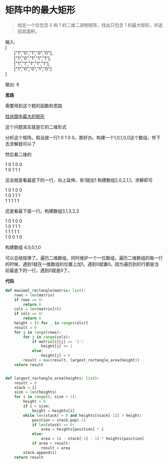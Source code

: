 # 矩阵中的最大矩形
> 给定一个仅包含 0 和 1 的二维二进制矩阵，找出只包含 1 的最大矩形，并返回其面积。

输入:  
[  
&emsp;&emsp;["1","0","1","0","0"],  
&emsp;&emsp;["1","0","1","1","1"],  
&emsp;&emsp;["1","1","1","1","1"],  
&emsp;&emsp;["1","0","0","1","0"]  
]

输出: 6

**思路**

需要用到这个题的函数和思路

[柱状图中最大的矩形](https://github.com/TotoroXkf/Algorithm/blob/master/src/OtherProblem/柱状图中最大的矩形.md)

这个问题其实就是它的二维形式

分析这个矩阵。假设就一行1 0 1 0 0。那好办。构建一个1,0,1,0,0这个数组，传下去求解就可以了

然后看二维的  

1 0 1 0 0  
1 0 1 1 1

这会就是看最底下的一行，向上延伸，有1就加1
构建数组2,0,2,1,1。求解即可

1 0 1 0 0  
1 0 1 1 1  
1 1 1 1 1  

还是看最下面一行。构建数组3,1,3,2,2

1 0 1 0 0  
1 0 1 1 1  
1 1 1 1 1  
1 0 0 1 0  

构建数组 4,0,0,1,0

可以总结规律了。遍历二维数组，同时维护一个一位数组。遍历二维数组的每一行的时候，遇到1就在一维数组的位置上加1。遇到0就置0。因为遍历到的行都是当前最底下的一行，遇到0就是0了。

**代码**

```python
def maximal_rectangle(matrix: list):
    rows = len(matrix)
    if rows == 0:
        return 0
    cols = len(matrix[0])
    if cols == 0:
        return 0
    height = [0 for _ in range(cols)]
    result = 0
    for i in range(rows):
        for j in range(cols):
            if matrix[i][j] == '1':
                height[j] += 1
            else:
                height[j] = 0
        result = max(result, largest_rectangle_area(height))
    return result


def largest_rectangle_area(heights: list):
    result = 0
    stack = []
    size = len(heights)
    for i in range(0, size + 1):
        height = 0
        if i < size:
            height = heights[i]
        while len(stack) > 0 and heights[stack[-1]] > height:
            position = stack.pop(-1)
            if len(stack) == 0:
                area = heights[position] * i
            else:
                area = (i - stack[-1] - 1) * heights[position]
            if area > result:
                result = area
        stack.append(i)
    return result
```


     
